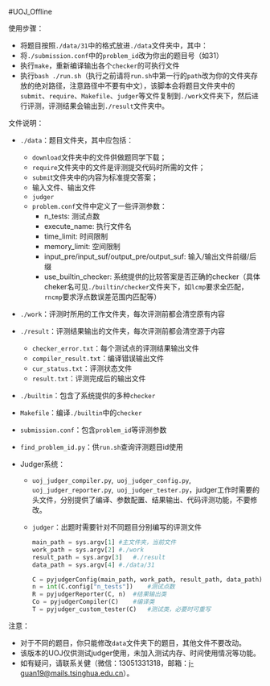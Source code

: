 #UOJ_Offline

使用步骤：

- 将题目按照`./data/31`中的格式放进`./data`文件夹中，其中：
- 将`./submission.conf`中的`problem_id`改为你出的题目号（如31）
- 执行`make`，重新编译输出各个`checker`的可执行文件
- 执行`bash ./run.sh`（执行之前请将`run.sh`中第一行的`path`改为你的文件夹存放的绝对路径，注意路径中不要有中文），该脚本会将题目文件夹中的`submit`、`require`、`Makefile`、`judger`等文件复制到`./work`文件夹下，然后进行评测，评测结果会输出到`./result`文件夹中。

文件说明：

- `./data`：题目文件夹，其中应包括：

  - `download`文件夹中的文件供做题同学下载；
  - `require`文件夹中的文件是评测提交代码时所需的文件；
  - `submi`t文件夹中的内容为标准提交答案；
  - 输入文件、输出文件
  - `judger`
  - `problem.conf`文件中定义了一些评测参数：
    - n_tests: 测试点数
    - execute_name: 执行文件名
    - time_limit: 时间限制
    - memory_limit: 空间限制
    - input_pre/input_suf/output_pre/output_suf: 输入/输出文件前缀/后缀
    - use_builtin_checker: 系统提供的比较答案是否正确的checker（具体cheker名可见`./builtin/checker`文件夹下，如`lcmp`要求全匹配，`rncmp`要求浮点数误差范围内匹配等）

- `./work`：评测时所用的工作文件夹，每次评测前都会清空原有内容

- `./result`：评测结果输出的文件夹，每次评测前都会清空源于内容

  - `checker_error.txt`：每个测试点的评测结果输出文件
  - `compiler_result.txt`：编译错误输出文件
  - `cur_status.txt`：评测状态文件
  - `result.txt`：评测完成后的输出文件

- `./builtin`：包含了系统提供的多种`checker`

- `Makefile`：编译`./builtin`中的`checker`

- `submission.conf`：包含`problem_id`等评测参数

- `find_problem_id.py`：供`run.sh`查询评测题目id使用

- Judger系统：

  - `uoj_judger_compiler.py`,` uoj_judger_config.py`,` uoj_judger_reporter.py`,` uoj_judger_tester.py`，judger工作时需要的头文件，分别提供了编译、参数配置、结果输出、代码评测功能，不要修改。

  - `judger`：出题时需要针对不同题目分别编写的评测文件

    ```python
    main_path = sys.argv[1] #主文件夹，当前文件
    work_path = sys.argv[2]	#./work
    result_path = sys.argv[3]	#./result
    data_path = sys.argv[4]	#./data/31
    
    C = pyjudgerConfig(main_path, work_path, result_path, data_path)	#配置参数类
    n = int(C.config["n_tests"])	#测试点数
    R = pyjudgerReporter(C, n)	#结果输出类
    Co = pyjudgerCompiler(C)	#编译类
    T = pyjudger_custom_tester(C)	#测试类，必要时可重写
    ```

注意：

- 对于不同的题目，你只能修改`data`文件夹下的题目，其他文件不要改动。
- 该版本的UOJ仅供测试judger使用，未加入测试内存、时间使用情况等功能。
- 如有疑问，请联系关健（微信：13051331318，邮箱：j-guan19@mails.tsinghua.edu.cn）。